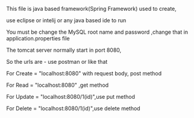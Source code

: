 This file is java based framework(Spring Framework) used to create,

use eclipse or intelij or any java based ide to run

You must be change the MySQL root name and password ,change that in application.properties file

The tomcat server normally start in port 8080,

So the urls are  - use postman or like that

For Create  = "localhost:8080" with request body, post method

For Read = "localhost:8080" ,get method

For Update = "localhost:8080/1(id)",use put method

For Delete = "localhost:8080/1(id)",use delete method 
